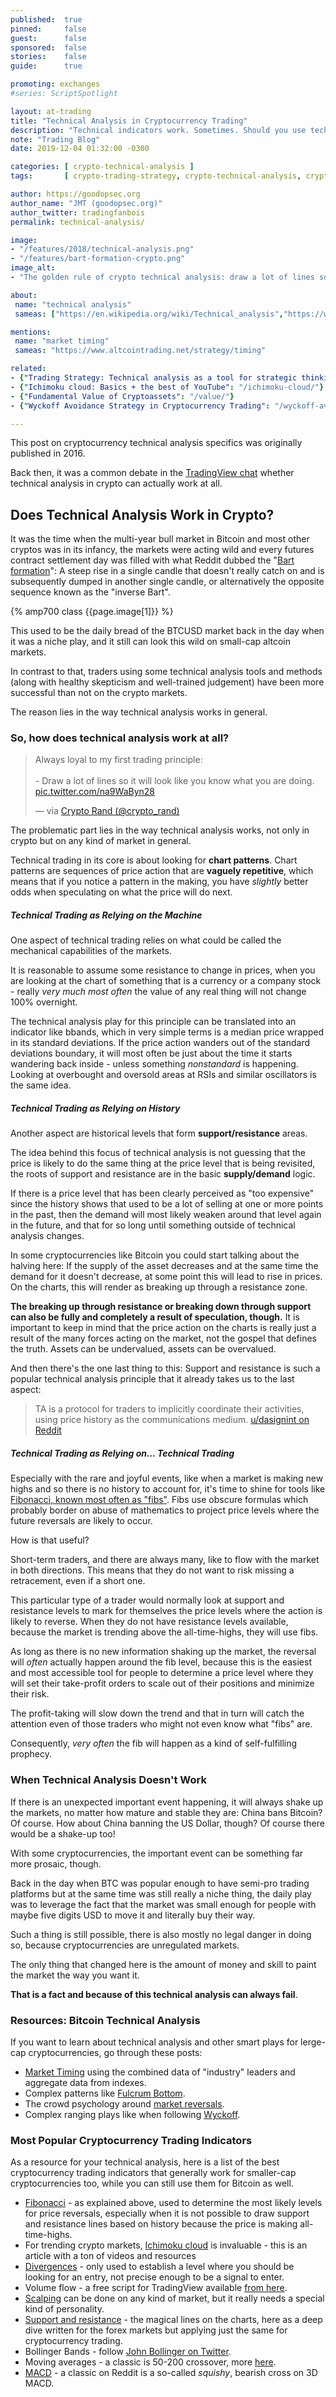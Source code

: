```yaml
---
published:  true
pinned:     false
guest:      false
sponsored:  false
stories:    false
guide:      true

promoting: exchanges
#series: ScriptSpotlight

layout: at-trading
title: "Technical Analysis in Cryptocurrency Trading"
description: "Technical indicators work. Sometimes. Should you use technical analysis for crypto?"
note: "Trading Blog"
date: 2019-12-04 01:32:00 -0300

categories: [ crypto-technical-analysis ]
tags:       [ crypto-trading-strategy, crypto-technical-analysis, crypto-fundamentals, tradingview ]

author: https://goodopsec.org
author_name: "JMT (goodopsec.org)"
author_twitter: tradingfanbois
permalink: technical-analysis/

image:
- "/features/2018/technical-analysis.png"
- "/features/bart-formation-crypto.png"
image_alt:
- "The golden rule of crypto technical analysis: draw a lot of lines so that everyone will think you know what you're talking about. Credits @crypto_rand"

about:
 name: "technical analysis"
 sameas: ["https://en.wikipedia.org/wiki/Technical_analysis","https://www.investopedia.com/university/technical/"]

mentions:
 name: "market timing"
 sameas: "https://www.altcointrading.net/strategy/timing"

related:
- {"Trading Strategy: Technical analysis as a tool for strategic thinking": "/strategy/technical/"}
- {"Ichimoku cloud: Basics + the best of YouTube": "/ichimoku-cloud/"}
- {"Fundamental Value of Cryptoassets": "/value/"}
- {"Wyckoff Avoidance Strategy in Cryptocurrency Trading": "/wyckoff-avoidance/"}

---
```


This post on cryptocurrency technical analysis specifics was originally published in 2016.

Back then, it was a common debate in the [TradingView chat](https://bit.ly/at-tvd-eth) whether technical analysis in crypto can actually work at all.

## Does Technical Analysis Work in Crypto?

It was the time when the multi-year bull market in Bitcoin and most other cryptos was in its infancy, the markets were acting wild and every futures contract settlement day was filled with what Reddit dubbed the "[Bart formation](/glossary/bart/)": A steep rise in a single candle that doesn't really catch on and is subsequently dumped in another single candle, or alternatively the opposite sequence known as the "inverse Bart".

{% amp700 class {{page.image[1]}} %}

This used to be the daily bread of the BTCUSD market back in the day when it was a niche play, and it still can look this wild on small-cap altcoin markets.

In contrast to that, traders using some technical analysis tools and methods (along with healthy skepticism and well-trained judgement) have been more successful than not on the crypto markets.

The reason lies in the way technical analysis works in general.

### So, how does technical analysis work at all?

<blockquote class="twitter-tweet" data-lang="en-gb"><p lang="en" dir="ltr">Always loyal to my first trading principle:<br><br>- Draw a lot of lines so it will look like you know what you are doing. <a href="https://t.co/na9WaByn28">pic.twitter.com/na9WaByn28</a></p>&mdash; via <a href="https://twitter.com/crypto_rand/status/959190245643255809?ref_src=twsrc%5Etfw">Crypto Rand (@crypto_rand)</a></blockquote>

The problematic part lies in the way technical analysis works, not only in crypto but on any kind of market in general.

Technical trading in its core is about looking for **chart patterns**. Chart patterns are sequences of price action that are **vaguely repetitive**, which means that if you notice a pattern in the making, you have *slightly* better odds when speculating on what the price will do next.

##### Technical Trading as Relying on the Machine

One aspect of technical trading relies on what could be called the mechanical capabilities of the markets.

It is reasonable to assume some resistance to change in prices, when you are looking at the chart of something that is a currency or a company stock - really *very much most often* the value of any real thing will not change 100% overnight.

The technical analysis play for this principle can be translated into an indicator like bbands, which in very simple terms is a median price wrapped in its standard deviations. If the price action wanders out of the standard deviations boundary, it will most often be just about the time it starts wandering back inside - unless something *nonstandard* is happening. Looking at overbought and oversold areas at RSIs and similar oscillators is the same idea.

##### Technical Trading as Relying on History

Another aspect are historical levels that form **support/resistance** areas.

The idea behind this focus of technical analysis is not guessing that the price is likely to do the same thing at the price level that is being revisited, the roots of support and resistance are in the basic **supply/demand** logic.

If there is a price level that has been clearly perceived as "too expensive" since the history shows that used to be a lot of selling at one or more points in the past, then the demand will most likely weaken around that level again in the future, and that for so long until something outside of technical analysis changes.

In some cryptocurrencies like Bitcoin you could start talking about the halving here: If the supply of the asset decreases and at the same time the demand for it doesn't decrease, at some point this will lead to rise in prices. On the charts, this will render as breaking up through a resistance zone.

**The breaking up through resistance or breaking down through support can also be fully and completely a result of speculation, though.** It is important to keep in mind that the price action on the charts is really just a result of the many forces acting on the market, not the gospel that defines the truth. Assets can be undervalued, assets can be overvalued.

And then there's the one last thing to this: Support and resistance is such a popular technical analysis principle that it already takes us to the last aspect:

> TA is a protocol for traders to implicitly coordinate their activities, using price history as the communications medium. [u/dasignint on Reddit](https://www.reddit.com/r/BitcoinMarkets/comments/7vnm87/psa_technical_analysis_is_a_madeup_term_to_hide/dttvtdg/)

##### Technical Trading as Relying on... Technical Trading

Especially with the rare and joyful events, like when a market is making new highs and so there is no history to account for, it's time to shine for tools like [Fibonacci, known most often as "fibs"](/strategy/fibs). Fibs use obscure formulas which probably border on abuse of mathematics to project price levels where the future reversals are likely to occur.

How is that useful?

Short-term traders, and there are always many, like to flow with the market in both directions. This means that they do not want to risk missing a retracement, even if a short one.

This particular type of a trader would normally look at support and resistance levels to mark for themselves the price levels where the action is likely to reverse. When they do not have resistance levels available, because the market is trending above the all-time-highs, they will use fibs.

As long as there is no new information shaking up the market, the reversal will *often* actually happen around the fib level, because this is the easiest and most accessible tool for people to determine a price level where they will set their take-profit orders to scale out of their positions and minimize their risk.

The profit-taking will slow down the trend and that in turn will catch the attention even of those traders who might not even know what "fibs" are.

Consequently, *very often* the fib will happen as a kind of self-fulfilling prophecy.


### When Technical Analysis Doesn't Work

If there is an unexpected important event happening, it will always shake up the markets, no matter how mature and stable they are: China bans Bitcoin? Of course. How about China banning the US Dollar, though? Of course there would be a shake-up too!

With some cryptocurrencies, the important event can be something far more prosaic, though.

Back in the day when BTC was popular enough to have semi-pro trading platforms but at the same time was still really a niche thing, the daily play was to leverage the fact that the market was small enough for people with maybe five digits USD to move it and literally buy their way.

Such a thing is still possible, there is also mostly no legal danger in doing so, because cryptocurrencies are unregulated markets.

The only thing that changed here is the amount of money and skill to paint the market the way you want it.

**That is a fact and because of this technical analysis can always fail**.


### Resources: Bitcoin Technical Analysis

If you want to learn about technical analysis and other smart plays for lerge-cap cryptocurrencies, go through these posts:

* [Market Timing](/strategy/timing/) using the combined data of "industry" leaders and aggregate data from indexes.
* Complex patterns like [Fulcrum Bottom](/strategy/fulcrum-bottom/).
* The crowd psychology around [market reversals](/strategy/reversals/).
* Complex ranging plays like when following [Wyckoff](/strategy/wyckoff-ranging-markets/).

### Most Popular Cryptocurrency Trading Indicators

As a resource for your technical analysis, here is a list of the best cryptocurrency trading indicators
that generally work for smaller-cap cryptocurrencies too, while you can still use them for Bitcoin as well.

* [Fibonacci](/strategy/fibs/) - as explained above, used to determine the most likely levels for price reversals, especially when it is not possible to draw support and resistance lines based on history because the price is making all-time-highs.
* For trending crypto markets, [Ichimoku cloud](/ichimoku-cloud/) is invaluable - this is an article with a ton of videos and resources
* [Divergences](/divergences/) - only used to establish a level where you should be looking for an entry, not precise enough to be a signal to enter.
* Volume flow - a free script for TradingView available [from here](https://www.tradingview.com/script/EHTKtnIt-ST-Volume-Flow-v6/).
* [Scalping](/strategy/scalping/) can be done on any kind of market, but it really needs a special kind of personality.
* [Support and resistance](http://forextraininggroup.com/how-to-trade-support-and-resistance-in-the-forex-market/) - the magical lines on the charts, here as a deep dive written for the forex markets but applying just the same for cryptocurrency trading.
* Bollinger Bands - follow [John Bollinger on Twitter](https://twitter.com/bbands).
* Moving averages - a classic is 50-200 crossover, more [here](http://thereformedbroker.com/2012/03/22/golden-crosses-the-bible/).
* [MACD](https://www.investopedia.com/stock-analysis/cotd/022614/bullish-and-bearish-macd-crossovers-lnkd-wyn-amt-twc.aspx) - a classic on Reddit is a so-called *squishy*, bearish cross on 3D MACD.
